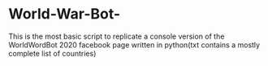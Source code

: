 # World-War-Bot-
This is the most basic script to replicate a console version of the WorldWordBot 2020 facebook page written in python(txt contains a mostly complete list of countries)

